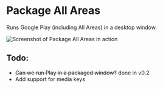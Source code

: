 # Package All Areas

Runs Google Play (including All Areas) in a desktop window.

![Screenshot of Package All Areas in action](https://raw.github.com/tdwright/PackageAllAreas/master/assets/PackagedAllAreas.png)

## Todo:

 * ~~Can we run Play in a packaged window?~~ done in v0.2
 * Add support for media keys
 
 